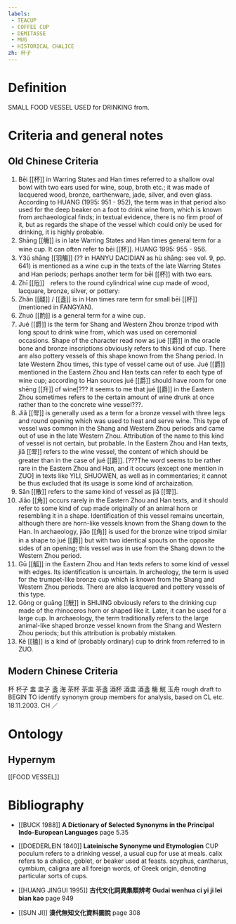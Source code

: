 ```yaml
---
labels: 
 - TEACUP
 - COFFEE CUP
 - DEMITASSE
 - MUG
 - HISTORICAL CHALICE
zh: 杯子
---
```


# Definition
SMALL FOOD VESSEL USED for DRINKING from.
# Criteria and general notes
## Old Chinese Criteria
1. Bēi [[杯]] in Warring States and Han times referred to a shallow oval bowl with two ears used for wine, soup, broth etc.; it was made of lacquered wood, bronze, earthenware, jade, silver, and even glass. According to HUANG (1995: 951 - 952), the term was in that period also used for the deep beaker on a foot to drink wine from, which is known from archaeological finds; in textual evidence, there is no firm proof of it, but as regards the shape of the vessel which could only be used for drinking, it is highly probable.
2. Shāng [[觴]] is in late Warring States and Han times general term for a wine cup. It can often refer to bēi [[杯]]. HUANG 1995: 955 - 956.
3. Y3ǔ shāng [[羽觴]] (?? in HANYU DACIDIAN as hù shāng: see vol. 9, pp. 641) is mentioned as a wine cup in the texts of the late Warring States and Han periods; perhaps another term for bēi [[杯]] with two ears.
4. Zhī [[卮]]　refers to the round cylindrical wine cup made of wood, lacquare, bronze, silver, or pottery:
5. Zhǎn [[醆]] / [[盞]] is in Han times rare term for small bēi [[杯]] (mentioned in FANGYAN).
6. Zhuó [[酌]] is a general term for a wine cup.
7. Jué [[爵]] is the term for Shang and Western Zhou bronze tripod with long spout to drink wine from, which was used on ceremonial occasions. Shape of the character read now as jué [[爵]] in the oracle bone and bronze inscriptions obviously refers to this kind of cup. There are also pottery vessels of this shape known from the Shang period. In late Western Zhou times, this type of vessel came out of use. Jué [[爵]] mentioned in the Eastern Zhou and Han texts can refer to each type of wine cup; according to Han sources jué [[爵]] should have room for one shēng [[升]] of wine[??? it seems to me that jué [[爵]] in the Eastern Zhou sometimes refers to the certain amount of wine drunk at once rather than to the concrete wine vessel???.
8. Jiǎ [[斝]] is generally used as a term for a bronze vessel with three legs and round opening which was used to heat and serve wine. This type of vessel was common in the Shang and Western Zhou periods and came out of use in the late Western Zhou. Attribution of the name to this kind of vessel is not certain, but probable. In the Eastern Zhou and Han texts, jiǎ [[斝]] refers to the wine vessel, the content of which should be greater than in the case of jué [[爵]]. [???The word seems to be rather rare in the Eastern Zhou and Han, and it occurs (except one mention in ZUO] in texts like YILI, SHUOWEN, as well as in commentaries; it cannot be thus excluded that its usage is some kind of archaization.
9. Sǎn [[散]] refers to the same kind of vessel as jiǎ [[斝]].
10. Jiǎo [[角]] occurs rarely in the Eastern Zhou and Han texts, and it should refer to some kind of cup made originally of an animal horn or resembling it in a shape. Identification of this vessel remains uncertain, although there are horn-like vessels known from the Shang down to the Han. In archaeology, jiǎo [[角]] is used for the bronze wine tripod similar in a shape to jué [[爵]] but with two identical spouts on the opposite sides of an opening; this vessel was in use from the Shang down to the Western Zhou period.
11. Gū [[觚]] in the Eastern Zhou and Han texts refers to some kind of vessel with edges. Its identification is uncertain. In archeology, the term is used for the trumpet-like bronze cup which is known from the Shang and Western Zhou periods. There are also lacquered and pottery vessels of this type.
12. Gōng or guāng [[觥]] in SHIJING obviously refers to the drinking cup made of the rhinoceros horn or shaped like it. Later, it can be used for a large cup. In archaeology, the term traditionally refers to the large animal-like shaped bronze vessel known from the Shang and Western Zhou periods; but this attribution is probably mistaken.
13. Kē [[搕]] is a kind of (probably ordinary) cup to drink from referred to in ZUO.
## Modern Chinese Criteria
杯
杯子
盅
盅子
盞
海
茶杯
茶盅
茶盞
酒杯
酒盅
酒盞
觴
觥
玉舟
rough draft to BEGIN TO identify synonym group members for analysis, based on CL etc. 18.11.2003. CH ／
# Ontology

## Hypernym
[[FOOD VESSEL]]
# Bibliography
- [[BUCK 1988]]
**A Dictionary of Selected Synonyms in the Principal Indo-European Languages** page 5.35

- [[DOEDERLEIN 1840]]
**Lateinische Synonyme und Etymologien** 
CUP
poculum refers to a drinking vessel, a usual cup for use at meals.
calix refers to a chalice, goblet, or beaker used at feasts.
scyphus, cantharus, cymbium, caligna are all foreign words, of Greek origin, denoting particular sorts of cups.
- [[HUANG JINGUI 1995]]
**古代文化詞異集類辨考 Gudai wenhua ci yi ji lei bian kao** page 949

- [[SUN JI]]
**漢代無知文化資料圖說** page 308
